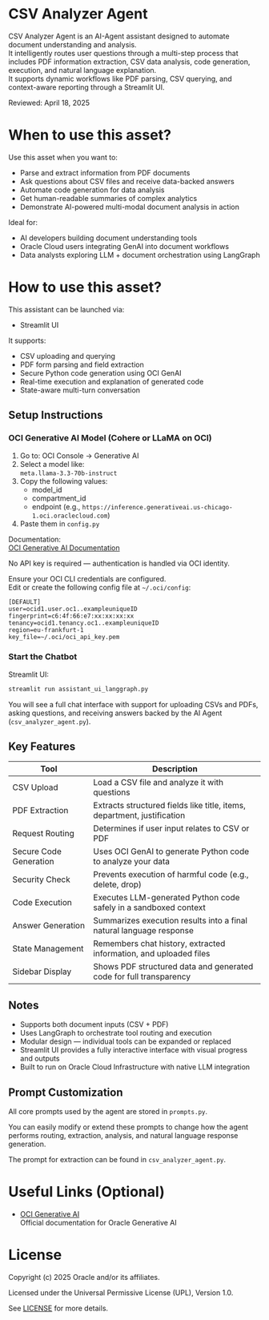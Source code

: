 # CSV Analyzer Agent

CSV Analyzer Agent is an AI-Agent assistant designed to automate document understanding and analysis.  
It intelligently routes user questions through a multi-step process that includes PDF information extraction, CSV data analysis, code generation, execution, and natural language explanation.  
It supports dynamic workflows like PDF parsing, CSV querying, and context-aware reporting through a Streamlit UI.

Reviewed: April 18, 2025

# When to use this asset?

Use this asset when you want to:
- Parse and extract information from PDF documents  
- Ask questions about CSV files and receive data-backed answers  
- Automate code generation for data analysis  
- Get human-readable summaries of complex analytics  
- Demonstrate AI-powered multi-modal document analysis in action  

Ideal for:
- AI developers building document understanding tools  
- Oracle Cloud users integrating GenAI into document workflows  
- Data analysts exploring LLM + document orchestration using LangGraph  

# How to use this asset?

This assistant can be launched via:
- Streamlit UI  

It supports:
- CSV uploading and querying  
- PDF form parsing and field extraction  
- Secure Python code generation using OCI GenAI  
- Real-time execution and explanation of generated code  
- State-aware multi-turn conversation  

## Setup Instructions

### OCI Generative AI Model (Cohere or LLaMA on OCI)

1. Go to: OCI Console → Generative AI  
2. Select a model like:  
   `meta.llama-3.3-70b-instruct`  
3. Copy the following values:
   - model_id  
   - compartment_id  
   - endpoint (e.g., `https://inference.generativeai.us-chicago-1.oci.oraclecloud.com`)  
4. Paste them in `config.py`  

Documentation:  
[OCI Generative AI Documentation](https://docs.oracle.com/en-us/iaas/Content/generative-ai/home.htm)

No API key is required — authentication is handled via OCI identity.

Ensure your OCI CLI credentials are configured.  
Edit or create the following config file at `~/.oci/config`:

```
[DEFAULT]
user=ocid1.user.oc1..exampleuniqueID
fingerprint=c6:4f:66:e7:xx:xx:xx:xx
tenancy=ocid1.tenancy.oc1..exampleuniqueID
region=eu-frankfurt-1
key_file=~/.oci/oci_api_key.pem
```

### Start the Chatbot

Streamlit UI:
```bash
streamlit run assistant_ui_langgraph.py
```

You will see a full chat interface with support for uploading CSVs and PDFs, asking questions, and receiving answers backed by the AI Agent (`csv_analyzer_agent.py`).

## Key Features

| Tool                     | Description                                                                 |
|--------------------------|-----------------------------------------------------------------------------|
| CSV Upload               | Load a CSV file and analyze it with questions                              |
| PDF Extraction           | Extracts structured fields like title, items, department, justification     |
| Request Routing          | Determines if user input relates to CSV or PDF                              |
| Secure Code Generation   | Uses OCI GenAI to generate Python code to analyze your data                 |
| Security Check           | Prevents execution of harmful code (e.g., delete, drop)                     |
| Code Execution           | Executes LLM-generated Python code safely in a sandboxed context            |
| Answer Generation        | Summarizes execution results into a final natural language response         |
| State Management         | Remembers chat history, extracted information, and uploaded files           |
| Sidebar Display          | Shows PDF structured data and generated code for full transparency          |

## Notes

- Supports both document inputs (CSV + PDF)  
- Uses LangGraph to orchestrate tool routing and execution  
- Modular design — individual tools can be expanded or replaced  
- Streamlit UI provides a fully interactive interface with visual progress and outputs  
- Built to run on Oracle Cloud Infrastructure with native LLM integration  

## Prompt Customization

All core prompts used by the agent are stored in `prompts.py`.

You can easily modify or extend these prompts to change how the agent performs routing, extraction, analysis, and natural language response generation.

The prompt for extraction can be found in `csv_analyzer_agent.py`.

# Useful Links (Optional)

- [OCI Generative AI](https://docs.oracle.com/en-us/iaas/Content/generative-ai/home.htm)  
  Official documentation for Oracle Generative AI

# License

Copyright (c) 2025 Oracle and/or its affiliates.

Licensed under the Universal Permissive License (UPL), Version 1.0.

See [LICENSE](https://github.com/oracle-devrel/technology-engineering/blob/main/LICENSE) for more details.

